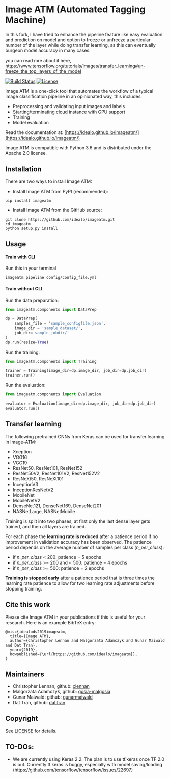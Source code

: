 # Image ATM (Automated Tagging Machine)

In this fork, I have tried to enhance the pipeline feature like easy evaluation and prediction on model and option to freeze or unfreeze a particular number of the layer while doing transfer learning, as this can eventually burgeon model accuracy in many cases.

you can read mre about it here,
https://www.tensorflow.org/tutorials/images/transfer_learning#un-freeze_the_top_layers_of_the_model

[![Build Status](https://travis-ci.org/idealo/imageatm.svg?branch=master)](https://travis-ci.org/idealo/imageatm)
[![License](https://img.shields.io/badge/License-Apache%202.0-orange.svg)](https://github.com/idealo/imageatm/blob/master/LICENSE)

Image ATM is a one-click tool that automates the workflow of a typical image classification pipeline in an opinionated way, this includes:

- Preprocessing and validating input images and labels
- Starting/terminating cloud instance with GPU support
- Training
- Model evaluation

Read the documentation at: [https://idealo.github.io/imageatm/](https://idealo.github.io/imageatm/)

Image ATM is compatible with Python 3.6 and is distributed under the Apache 2.0 license.

## Installation
There are two ways to install Image ATM:

* Install Image ATM from PyPI (recommended):
```
pip install imageatm
```

* Install Image ATM from the GitHub source:
```
git clone https://github.com/idealo/imageatm.git
cd imageatm
python setup.py install
```

## Usage

#### Train with CLI
Run this in your terminal
```
imageatm pipeline config/config_file.yml
```

#### Train without CLI
Run the data preparation:
``` python
from imageatm.components import DataPrep

dp = DataPrep(
    samples_file = 'sample_configfile.json',
    image_dir = 'sample_dataset/',
    job_dir='sample_jobdir/'
)
dp.run(resize=True)
```

Run the training:
``` python
from imageatm.components import Training

trainer = Training(image_dir=dp.image_dir, job_dir=dp.job_dir)
trainer.run()
```

Run the evaluation:
``` python
from imageatm.components import Evaluation

evaluator = Evaluation(image_dir=dp.image_dir, job_dir=dp.job_dir)
evaluator.run()
```

## Transfer learning
The following pretrained CNNs from Keras can be used for transfer learning in Image-ATM:

- Xception
- VGG16
- VGG19
- ResNet50, ResNet101, ResNet152
- ResNet50V2, ResNet101V2, ResNet152V2
- ResNeXt50, ResNeXt101
- InceptionV3
- InceptionResNetV2
- MobileNet
- MobileNetV2
- DenseNet121, DenseNet169, DenseNet201
- NASNetLarge, NASNetMobile

Training is split into two phases, at first only the last dense layer gets
trained, and then all layers are trained.

For each phase the **learning rate is reduced** after a patience period if no
improvement in validation accuracy has been observed. The patience period
depends on the average number of samples per class (*n_per_class*):

- if *n_per_class* < 200: patience = 5 epochs
- if *n_per_class* >= 200 and < 500: patience = 4 epochs
- if *n_per_class* >= 500: patience = 2 epochs

**Training is stopped early** after a patience period that is three times
the learning rate patience to allow for two learning rate adjustments
before stopping training.

## Cite this work
Please cite Image ATM in your publications if this is useful for your research. Here is an example BibTeX entry:
```
@misc{idealods2019imageatm,
  title={Image ATM},
  author={Christopher Lennan and Malgorzata Adamczyk and Gunar Maiwald and Dat Tran},
  year={2019},
  howpublished={\url{https://github.com/idealo/imageatm}},
}
```

## Maintainers
* Christopher Lennan, github: [clennan](https://github.com/clennan)
* Malgorzata Adamczyk, github: [gosia-malgosia](https://github.com/gosia-malgosia)
* Gunar Maiwald: github: [gunarmaiwald](https://github.com/gunarmaiwald)
* Dat Tran, github: [datitran](https://github.com/datitran)

## Copyright

See [LICENSE](LICENSE) for details.

## TO-DOs:

- We are currently using Keras 2.2. The plan is to use tf.keras once TF 2.0 is out. Currently tf.keras is buggy,
  especially with model saving/loading (https://github.com/tensorflow/tensorflow/issues/22697)
